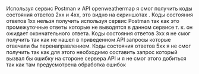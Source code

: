Используя сервис Postman и API openweathermap я смог получить коды состояния ответов 2xx и 4xx, это видно на  скриншотах .
Коды состояния ответов 1xx нельзя получить используя сервис Postman так как это промежуточные ответы которые не выводятся в данном сервисе т. к. он ожидает окончательного ответа.
Коды состояния ответов 3xx я не смог получить так как не нашел в приведенном API запросы которые отвечали бы перенаправлением.
Коды состояния ответов 5xx я не смог получить так как для этого необходимо составить запрос который вызвал бы ошибку на стороне сервера API и я не смог этого добиться так как там предусмотрена обработка ошибок
